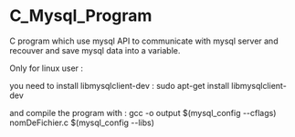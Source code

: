 # C_Mysql_Program
C program which use mysql API to communicate with mysql server and recouver and save mysql data into a variable.

Only for linux user :

you need to install libmysqlclient-dev : 
sudo apt-get install libmysqlclient-dev

and compile the program with :
gcc -o output $(mysql_config --cflags) nomDeFichier.c $(mysql_config --libs)
